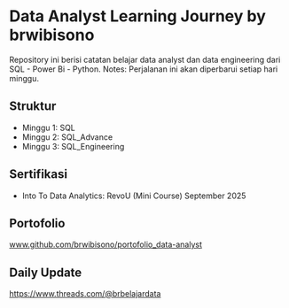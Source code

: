 # Data Analyst Learning Journey by brwibisono
Repository ini berisi catatan belajar data analyst dan data engineering dari SQL - Power Bi - Python.
Notes: Perjalanan ini akan diperbarui setiap hari minggu.


## Struktur
- Minggu 1: SQL	
- Minggu 2: SQL_Advance
- Minggu 3: SQL_Engineering


## Sertifikasi
- Into To Data Analytics: RevoU (Mini Course)			September 2025


## Portofolio
www.github.com/brwibisono/portofolio_data-analyst

## Daily Update
https://www.threads.com/@brbelajardata
